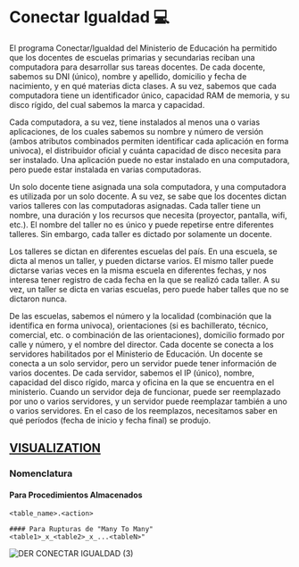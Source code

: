 # Conectar Igualdad 💻
El programa Conectar/Igualdad del Ministerio de Educación ha permitido que los docentes de escuelas primarias y secundarias reciban una computadora para desarrollar sus tareas docentes. De cada docente, sabemos su DNI (único), nombre y apellido, domicilio y fecha de nacimiento, y en qué materias dicta clases. A su vez, sabemos que cada computadora tiene un identificador único, capacidad RAM de memoria, y su disco rígido, del cual sabemos la marca y capacidad.

Cada computadora, a su vez, tiene instalados al menos una o varias aplicaciones, de los cuales sabemos su nombre y número de versión (ambos atributos combinados permiten identificar cada aplicación en forma univoca), el distribuidor oficial y cuánta capacidad de disco necesita para ser instalado. Una aplicación puede no estar instalado en una computadora, pero puede estar instalada en varias computadoras.

Un solo docente tiene asignada una sola computadora, y una computadora es utilizada por un solo docente. A su vez, se sabe que los docentes dictan varios talleres con las computadoras asignadas. Cada taller tiene un nombre, una duración y los recursos que necesita (proyector, pantalla, wifi, etc.). El nombre del taller no es único y puede repetirse entre diferentes talleres. Sin embargo, cada taller es dictado por solamente un docente.

Los talleres se dictan en diferentes escuelas del país. En una escuela, se dicta al menos un taller, y pueden dictarse varios. El mismo taller puede dictarse varias veces en la misma escuela en diferentes fechas, y nos interesa tener registro de cada fecha en la que se realizó cada taller. A su vez, un taller se dicta en varias escuelas, pero puede haber talles que no se dictaron nunca.

De las escuelas, sabemos el número y la localidad (combinación que la identifica en forma univoca), orientaciones (si es bachillerato, técnico, comercial, etc. o combinación de las orientaciones), domicilio formado por calle y número, y el nombre del director. Cada docente se conecta a los servidores habilitados por el Ministerio de Educación. Un docente se conecta a un solo servidor, pero un servidor puede tener información de varios docentes. De cada servidor, sabemos el IP (único), nombre, capacidad del disco rígido, marca y oficina en la que se encuentra en el ministerio. Cuando un servidor deja de funcionar, puede ser reemplazado por uno o varios servidores, y un servidor puede reemplazar también a uno o varios servidores. En el caso de los reemplazos, necesitamos saber en qué períodos (fecha de inicio y fecha final) se produjo.

## [VISUALIZATION](visualization)


### Nomenclatura
#### Para Procedimientos Almacenados
```
<table_name>.<action>
```
```
#### Para Rupturas de "Many To Many"
<table1>_x_<table2>_x_...<tableN>"
```

![DER CONECTAR IGUALDAD (3)](https://github.com/AlejandroMorgante/ConectarIgualdad/assets/30799094/a85ade35-870c-4915-adf4-517efdc46877)





